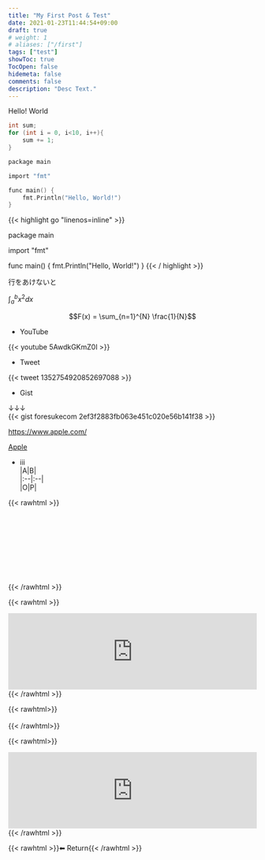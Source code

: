```yaml
---
title: "My First Post & Test"
date: 2021-01-23T11:44:54+09:00
draft: true
# weight: 1
# aliases: ["/first"]
tags: ["test"]
showToc: true
TocOpen: false
hidemeta: false
comments: false
description: "Desc Text."
---
```


Hello! World

```C
int sum;
for (int i = 0, i<10, i++){
    sum += 1;
}

package main

import "fmt"

func main() {
	fmt.Println("Hello, World!")
}
```

{{< highlight go "linenos=inline" >}}

package main

import "fmt"

func main() {
	fmt.Println("Hello, World!")
}
{{< / highlight >}}


行をあけないと 

$\int_{a}^{b} x^2 dx$

$$F(x) = \sum_{n=1}^{N} \frac{1}{N}$$

- YouTube     

{{< youtube 5AwdkGKmZ0I >}}  

- Tweet  

{{< tweet 1352754920852697088 >}}  

- Gist  

<script src="https://gist.github.com/foresukecom/2ef3f2883fb063e451c020e56b141f38.js"></script>  
↓↓↓  
{{< gist foresukecom 2ef3f2883fb063e451c020e56b141f38 >}}  

https://www.apple.com/

[Apple](https://www.apple.com/)  

- iii  
|A|B|  
|:--|:--|  
|O|P|

{{< rawhtml >}}
<div class="iframely-embed"><div class="iframely-responsive" style="height: 140px; padding-bottom: 0;"><a href="https://www.apple.com/" data-iframely-url="//cdn.iframe.ly/oAScZk?iframe=card-small"></a></div></div><script async src="//cdn.iframe.ly/embed.js" charset="utf-8"></script>
</iframe>{{< /rawhtml >}}

{{< rawhtml >}}
<iframe class="hatenablogcard" style="width:100%;height:155px;max-width:680px;" title="" src="https://hatenablog-parts.com/embed?url=http://apple.com" width="300" height="150" frameborder="0" scrolling="no"></iframe></iframe>
{{< /rawhtml >}}

{{< rawhtml>}}
<br><br>
{{< /rawhtml>}}

{{< rawhtml>}}
<iframe class="hatenablogcard" style="width:100%;height:155px;max-width:680px;"  title="" src="https://hatenablog-parts.com/embed?url=https://hattomo.github.io/posts/210127-howtousehugo/" width="300" height="150" frameborder="0" scrolling="no"></iframe>  
{{< /rawhtml >}}
<br>

{{< rawhtml >}}<a href="#" style="text-decoration:none" onclick="history.back(); return false;">⬅  Return</a>{{< /rawhtml >}}